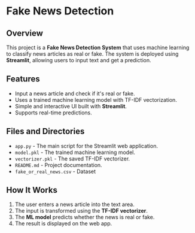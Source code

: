 # Fake News Detection

## Overview
This project is a **Fake News Detection System** that uses machine learning to classify news articles as real or fake. The system is deployed using **Streamlit**, allowing users to input text and get a prediction.

## Features
- Input a news article and check if it's real or fake.
- Uses a trained machine learning model with TF-IDF vectorization.
- Simple and interactive UI built with **Streamlit**.
- Supports real-time predictions.

## Files and Directories
- `app.py` - The main script for the Streamlit web application.
- `model.pkl` - The trained machine learning model.
- `vectorizer.pkl` - The saved TF-IDF vectorizer.
- `README.md` - Project documentation.
- `fake_or_real_news.csv` - Dataset

## How It Works
1. The user enters a news article into the text area.
2. The input is transformed using the **TF-IDF vectorizer**.
3. The **ML model** predicts whether the news is real or fake.
4. The result is displayed on the web app.

